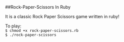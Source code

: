 ##Rock-Paper-Scissors In Ruby

It is a classic Rock Paper Scissors game written in ruby!

To play:  
```$ chmod +x rock-paper-scissors.rb```  
```$ ./rock-paper-scissors```
  

